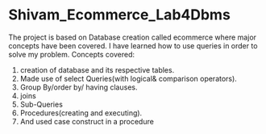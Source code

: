 # Shivam_Ecommerce_Lab4Dbms
The project is based on Database creation called ecommerce where major concepts  have been covered. I have learned how to use queries in order to solve my problem.
Concepts covered:
1. creation of database and its respective tables.
2. Made use of select Queries(with logical& comparison operators).
3. Group By/order by/ having clauses.
4. joins
5. Sub-Queries
6. Procedures(creating and executing).
7. And used case construct in a procedure 

